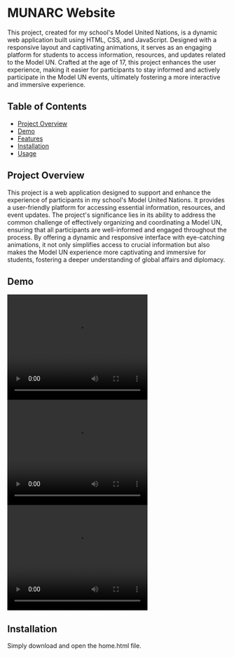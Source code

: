 # MUNARC Website

This project, created for my school's Model United Nations, is a dynamic web application built using HTML, CSS, and JavaScript. Designed with a responsive layout and captivating animations, it serves as an engaging platform for students to access information, resources, and updates related to the Model UN. Crafted at the age of 17, this project enhances the user experience, making it easier for participants to stay informed and actively participate in the Model UN events, ultimately fostering a more interactive and immersive experience.

## Table of Contents

- [Project Overview](#project-overview)
- [Demo](#demo)
- [Features](#features)
- [Installation](#installation)
- [Usage](#usage)

## Project Overview

This project is a web application designed to support and enhance the experience of participants in my school's Model United Nations. It provides a user-friendly platform for accessing essential information, resources, and event updates. The project's significance lies in its ability to address the common challenge of effectively organizing and coordinating a Model UN, ensuring that all participants are well-informed and engaged throughout the process. By offering a dynamic and responsive interface with eye-catching animations, it not only simplifies access to crucial information but also makes the Model UN experience more captivating and immersive for students, fostering a deeper understanding of global affairs and diplomacy.

## Demo



<video width="320" height="240" controls>
  <source src="https://github.com/cavxs/munarc-website/raw/main/pictures/Munarc_Home_Page.mp4" type="video/mp4">
  Your browser does not support the video tag.
</video>
<video width="320" height="240" controls>
  <source src="https://github.com/cavxs/munarc-website/raw/main/pictures/Munarc_Other_Page.mp4" type="video/mp4">
  Your browser does not support the video tag.
</video>
<video width="320" height="240" controls>
  <source src="https://github.com/cavxs/munarc-website/raw/main/pictures/Munarc_Responsive.mp4" type="video/mp4">
  Your browser does not support the video tag.
</video>

## Installation

Simply download and open the home.html file.
